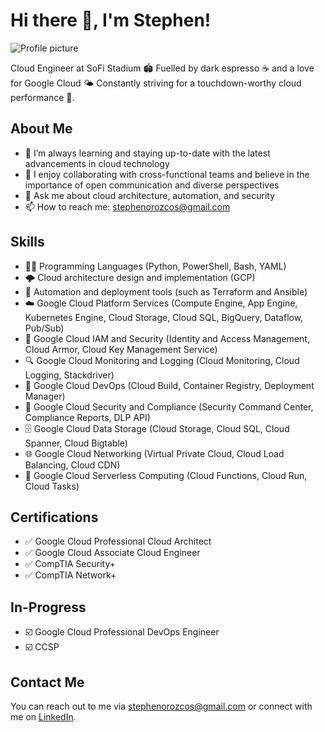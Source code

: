 <body>
	<h1>Hi there 👋, I'm Stephen!</h1>
	<img src="https://media.licdn.com/dms/image/D5616AQGLey6iVzhbqA/profile-displaybackgroundimage-shrink_350_1400/0/1677831212657?e=1687392000&amp;v=beta&amp;t=djQOvNWaSwA0AHVTyo0T13LJd0rtPU-qpIGBwju0F68" alt="Profile picture">
	<p>Cloud Engineer at SoFi Stadium 🏟️ 
		Fuelled by dark espresso ☕️ and a love for Google Cloud 🌤️ 
		Constantly striving for a touchdown-worthy cloud performance 🏈.</p>
	<h2>About Me</h2>
	<ul>
		<li>🌱 I’m always learning and staying up-to-date with the latest advancements in cloud technology</li>
		<li>👯 I enjoy collaborating with cross-functional teams and believe in the importance of open communication and diverse perspectives</li>
		<li>💬 Ask me about cloud architecture, automation, and security</li>
		<li>📫 How to reach me: <a href="mailto:stephenorozcos@gmail.com">stephenorozcos@gmail.com</a></li>
	</ul>
	<h2>Skills</h2>
	<ul>
			<li>👨‍💻 Programming Languages (Python, PowerShell, Bash, YAML)</li>
			<li>🌩️ Cloud architecture design and implementation (GCP)</li>
			<li>🤖 Automation and deployment tools (such as Terraform and Ansible)</li>
			<li>☁️ Google Cloud Platform Services (Compute Engine, App Engine, Kubernetes Engine, Cloud Storage, Cloud SQL, BigQuery, Dataflow, Pub/Sub) </li>
			<li>🔑 Google Cloud IAM and Security (Identity and Access Management, Cloud Armor, Cloud Key Management Service)</li>
			<li>🔍 Google Cloud Monitoring and Logging (Cloud Monitoring, Cloud Logging, Stackdriver)</li>
			<li>🧪 Google Cloud DevOps (Cloud Build, Container Registry, Deployment Manager)</li>
			<li>🔐 Google Cloud Security and Compliance (Security Command Center, Compliance Reports, DLP API)</li>
			<li>🗄️ Google Cloud Data Storage (Cloud Storage, Cloud SQL, Cloud Spanner, Cloud Bigtable)</li>
			<li>🌐 Google Cloud Networking (Virtual Private Cloud, Cloud Load Balancing, Cloud CDN)</li>
			<li>🚀 Google Cloud Serverless Computing (Cloud Functions, Cloud Run, Cloud Tasks)</li>
	</ul>
	<h2>Certifications</h2>
	<ul>
			<li>✅ Google Cloud Professional Cloud Architect</li>
			<li>✅ Google Cloud Associate Cloud Engineer</li>
			<li>✅ CompTIA Security+</li>
			<li>✅ CompTIA Network+</li>
	</ul>
	<h2>In-Progress</h2>
	<ul>
			<li>☑️ Google Cloud Professional DevOps Engineer</li>
			<li>☑️ CCSP</li>
	</ul>
	<h2>Contact Me</h2>
	<p>You can reach out to me via <a href="mailto:stephenorozcos@gmail.com">stephenorozcos@gmail.com</a> or connect with me on <a href="https://www.linkedin.com/in/stephenorozco/">LinkedIn</a>.</p>
</body>
